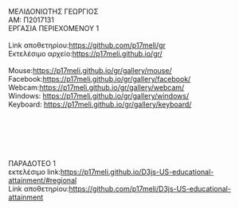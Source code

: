 ΜΕΛΙΔΟΝΙΩΤΗΣ ΓΕΩΡΓΙΟΣ <br>
ΑΜ: Π2017131 <br>
ΕΡΓΑΣΙΑ ΠΕΡΙΕΧΟΜΕΝΟΥ 1 <br>
<br>
Link αποθετηρίου:https://github.com/p17meli/gr <br>
Εκτελέσιμο αρχείο:https://p17meli.github.io/gr/ <br>
<br>
Mouse:https://p17meli.github.io/gr/gallery/mouse/ <br>
Facebook:https://p17meli.github.io/gr/gallery/facebook/ <br>
Webcam:https://p17meli.github.io/gr/gallery/webcam/ <br>
Windows: https://p17meli.github.io/gr/gallery/windows/ <br>
Keyboard: https://p17meli.github.io/gr/gallery/keyboard/ <br><br><br><br><br><br><br>
ΠΑΡΑΔΟΤΕΟ 1<br>
εκτελέσιμο link:https://p17meli.github.io/D3js-US-educational-attainment/#regional <br>
Link αποθετηρίου:https://github.com/p17meli/D3js-US-educational-attainment

